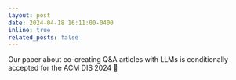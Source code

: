 ```yaml
---
layout: post
date: 2024-04-18 16:11:00-0400
inline: true
related_posts: false
---
```


Our paper about co-creating Q&A articles with LLMs is conditionally accepted for the ACM DIS 2024 🙌